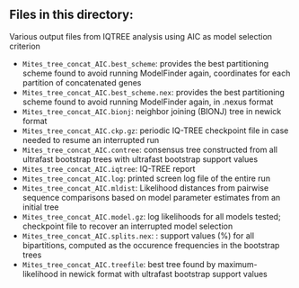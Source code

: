 ## Files in this directory:
Various output files from IQTREE analysis using AIC as model selection criterion

- `Mites_tree_concat_AIC.best_scheme`: provides the best partitioning scheme found to avoid running ModelFinder again, coordinates for each partition of concatenated genes
- `Mites_tree_concat_AIC.best_scheme.nex`: provides the best partitioning scheme found to avoid running ModelFinder again, in .nexus format
- `Mites_tree_concat_AIC.bionj`: neighbor joining (BIONJ) tree in newick format
- `Mites_tree_concat_AIC.ckp.gz`: periodic IQ-TREE checkpoint file in case needed to resume an interrupted run
- `Mites_tree_concat_AIC.contree`: consensus tree constructed from all ultrafast bootstrap trees with ultrafast bootstrap support values 
- `Mites_tree_concat_AIC.iqtree`: IQ-TREE report
- `Mites_tree_concat_AIC.log`: printed screen log file of the entire run
- `Mites_tree_concat_AIC.mldist`: Likelihood distances from pairwise sequence comparisons based on model parameter estimates from an initial tree
- `Mites_tree_concat_AIC.model.gz`: log likelihoods for all models tested; checkpoint file to recover an interrupted model selection
- `Mites_tree_concat_AIC.splits.nex`: : support values (%) for all bipartitions, computed as the occurence frequencies in the bootstrap trees
- `Mites_tree_concat_AIC.treefile`: best tree found by maximum-likelihood in newick format with ultrafast bootstrap support values 
